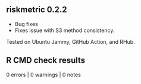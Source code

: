 ## riskmetric 0.2.2

- Bug fixes
- Fixes issue with S3 method consistency. 

Tested on Ubuntu Jammy, GitHub Action, and RHub.

## R CMD check results

0 errors | 0 warnings | 0 notes



